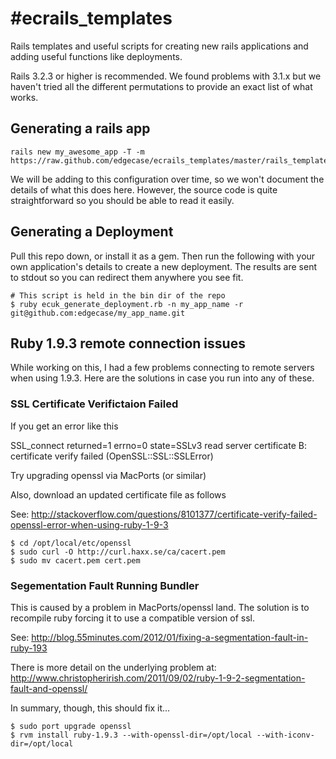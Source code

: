 #ecrails_templates
=================

Rails templates and useful scripts for creating new rails applications and adding useful functions like deployments.

Rails 3.2.3 or higher is recommended.  We found problems with 3.1.x but we haven't tried all the different permutations to provide an exact list of what works.

## Generating a rails app

```
rails new my_awesome_app -T -m https://raw.github.com/edgecase/ecrails_templates/master/rails_templates/ecuk_standard_app.rb
```

We will be adding to this configuration over time, so we won't document the details of what this does here.  However, the source code is quite straightforward so you should be able to read it easily.

## Generating a Deployment

Pull this repo down, or install it as a gem.  Then run the following with your own application's details to create a new deployment.  The results are sent to stdout so you can redirect them anywhere you see fit.

```
# This script is held in the bin dir of the repo
$ ruby ecuk_generate_deployment.rb -n my_app_name -r git@github.com:edgecase/my_app_name.git
```

## Ruby 1.9.3 remote connection issues

While working on this, I had a few problems connecting to remote servers when using 1.9.3.  Here are the solutions in case you run into any of these.

### SSL Certificate Verifictaion Failed

If you get an error like this

SSL_connect returned=1 errno=0 state=SSLv3 read server certificate B: certificate verify failed (OpenSSL::SSL::SSLError)

Try upgrading openssl via MacPorts (or similar)

Also, download an updated certificate file as follows

See: http://stackoverflow.com/questions/8101377/certificate-verify-failed-openssl-error-when-using-ruby-1-9-3

```
$ cd /opt/local/etc/openssl
$ sudo curl -O http://curl.haxx.se/ca/cacert.pem
$ sudo mv cacert.pem cert.pem
```

### Segementation Fault Running Bundler

This is caused by a problem in MacPorts/openssl land.  The solution is to recompile ruby forcing it to use a compatible version of ssl.

See: http://blog.55minutes.com/2012/01/fixing-a-segmentation-fault-in-ruby-193

There is more detail on the underlying problem at: http://www.christopherirish.com/2011/09/02/ruby-1-9-2-segmentation-fault-and-openssl/

In summary, though, this should fix it...

```
$ sudo port upgrade openssl
$ rvm install ruby-1.9.3 --with-openssl-dir=/opt/local --with-iconv-dir=/opt/local
```